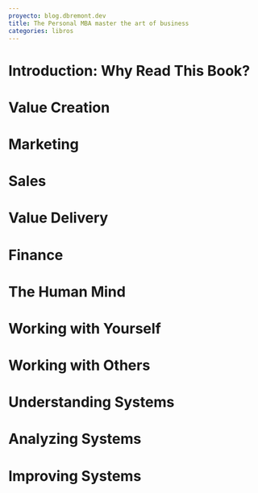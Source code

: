 ```yaml
---
proyecto: blog.dbremont.dev
title: The Personal MBA master the art of business
categories: libros
---
```


<!--more-->

# Introduction: Why Read This Book?
# Value Creation
# Marketing
# Sales
# Value Delivery
# Finance
# The Human Mind
# Working with Yourself
# Working with Others
# Understanding Systems
# Analyzing Systems
# Improving Systems